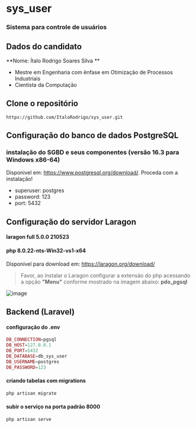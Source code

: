 # sys_user
### Sistema para controle de usuários

## Dados do candidato
**Nome: Ítalo Rodrigo Soares Silva **
- Mestre em Engenharia com ênfase em Otimização de Processos Industriais
- Cientista da Computação

## Clone o repositório
~~~git
https://github.com/ItaloRodrigo/sys_user.git
~~~

## Configuração do banco de dados PostgreSQL

### instalação do SGBD e seus componentes (versão 16.3 para Windows x86-64)
Disponivel em: https://www.postgresql.org/download/. Proceda com a instalação!
- superuser: postgres
- password: 123
- port: 5432

## Configuração do servidor **Laragon**

#### laragon full 5.0.0 210523 
#### php 8.0.22-nts-Win32-vs1-x64
Disponível para download em: https://laragon.org/download/

>Favor, ao instalar o Laragon configurar a extensão do php acessando a opção **"Menu"** conforme mostrado na imagem abaixo: **pdo_pgsql**

![image](https://github.com/ItaloRodrigo/sys_user/assets/28151367/b64ba41c-1c0e-4fa7-9850-ae3f6fb84b78)





## Backend (Laravel)
#### configuração do .env 
~~~php
DB_CONNECTION=pgsql
DB_HOST=127.0.0.1
DB_PORT=5432
DB_DATABASE=db_sys_user
DB_USERNAME=postgres
DB_PASSWORD=123
~~~

#### criando tabelas com migrations
~~~php
php artisan migrate
~~~

#### subir o serviço na porta padrão **8000**
~~~php
php artisan serve
~~~